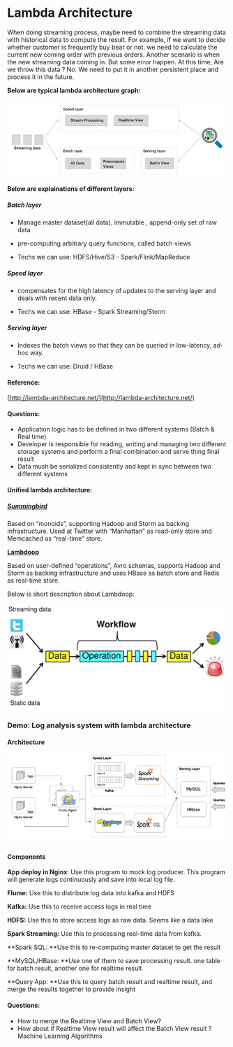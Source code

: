 # Lambda Architecture

When doing streaming process, maybe need to combine the streaming data with historical data to compute the result. For example, if we want to decide whether customer is frequently buy bear or not. we need to calculate the current new coming order with previous orders. Another scenario is when the new streaming data coming in. But some error happen. At this time, Are we throw this data ? No. We need to put it in another persistent place and process it in the future.

**Below are typical lambda architecture graph:**

![](/assets/lambda_architecture.png)

**Below are explainations of different layers:**

##### Batch layer

* Manage master dataset\(all data\). immutable , append-only set of raw data

* pre-computing arbitrary query functions, called batch views

* Techs we can use:  HDFS/Hive/S3 - Spark/Flink/MapReduce

##### Speed layer

* compensates for the high latency of updates to the serving layer and deals with recent data only.

* Techs we can use: HBase - Spark Streaming/Storm

##### Serving layer

* Indexes the batch views so that they can be queried in low-latency, ad-hoc way.

* Techs we can use:  Druid / HBase

#### Reference:

[http://lambda-architecture.net/](http://lambda-architecture.net/)

#### Questions:

* Application logic has to be defined in two different systems \(Batch & Real time\)
* Developer is responsible for reading, writing and managing two different storage systems and perform a final combination and serve thing final result
* Data mush be serialized consistently and kept in sync between two different systems 

#### Unified lambda architecture:

##### [**Summingbird**](https://speakerdeck.com/sritchie/summingbird-streaming-mapreduce-at-twitter)

Based on “monoids”, supporting Hadoop and Storm as backing infrastructure. Used at Twitter with “Manhattan” as read-only store and Memcached as “real-time” store.

[**Lambdoop**](http://www.slideshare.net/Datadopter/lambdoop-a-framework-for-easy-development-of-big-data-applications)

Based on user-defined “operations”, Avro schemas, supports Hadoop and Storm as backing infrastructure and uses HBase as batch store and Redis as real-time store.

Below is short description about Lambdoop:

![](/assets/lambdoop2.png) 



### Demo: Log analysis system with lambda architecture

#### Architecture

![](/assets/log_analysis_architect.png)

#### Components

**App deploy in Nginx**: Use this program to mock log producer. This program will generate logs continuously and save into local log file.

**Flume:** Use this to distribute log data into kafka and HDFS

**Kafka:** Use this to receive access logs in real time

**HDFS:** Use this to store access logs as raw data. Seems like a data lake

**Spark Streaming:** Use this to processing real-time data from kafka.

**Spark SQL: **Use this to re-computing master dataset to get the result

**MySQL/HBase: **Use one of them to save processing result. one table for batch result, another one for realtime result

**Query App: **Use this to query batch result and realtime result, and merge the results together to provide insight

#### Questions:

* How to merge the Realtime View and Batch View?
* How about if Realtime View result will affect the Batch View result ? Machine Learning Algorithms

#### 



